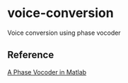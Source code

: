 # voice-conversion
Voice conversion using phase vocoder

## Reference
[A Phase Vocoder in Matlab](http://www.ee.columbia.edu/ln/rosa/matlab/pvoc/)
